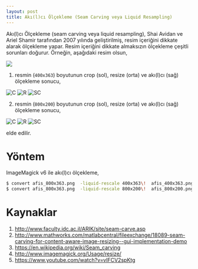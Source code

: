 ```yaml
---
layout: post
title: Akı(l)cı Ölçekleme (Seam Carving veya Liquid Resampling)
---
```


Akı(l)cı Ölçekleme (seam carving veya liquid resampling), Shai Avidan ve Ariel
Shamir tarafından 2007 yılında geliştirilmiş, resim içeriğini dikkate alarak
ölçekleme yapar. Resim içeriğini dikkate almaksızın ölçekleme çeşitli sorunları
doğurur. Örneğin, aşağıdaki resim olsun,

![](http://19ceng.github.io/assets/posts/afis_800x363.png)

1) resmin (`400x363`) boyutunun crop (sol), resize (orta) ve akı(l)cı (sağ)
ölçekleme sonucu,

![C](http://19ceng.github.io/assets/posts/afis_400x363_crop.png)
![R](http://19ceng.github.io/assets/posts/afis_400x363_resize.png)
![SC](http://19ceng.github.io/assets/posts/afis_400x363.png)

2) resmin (`800x200`) boyutunun crop (sol), resize (orta) ve akı(l)cı (sağ)
   ölçekleme sonucu,

![C](http://19ceng.github.io/assets/posts/afis_800x200_crop.png)
![R](http://19ceng.github.io/assets/posts/afis_800x200_resize.png)
![SC](http://19ceng.github.io/assets/posts/afis_800x200.png)

elde edilir.

# Yöntem

ImageMagick v6 ile akı(l)cı ölçekleme,

```bash
$ convert afis_800x363.png  -liquid-rescale 400x363\!  afis_400x363.png
$ convert afis_800x363.png  -liquid-rescale 800x200\!  afis_800x200.png
```

# Kaynaklar

1. http://www.faculty.idc.ac.il/ARIK/site/seam-carve.asp
2. http://www.mathworks.com/matlabcentral/fileexchange/18089-seam-carving-for-content-aware-image-resizing--gui-implementation-demo
2. https://en.wikipedia.org/wiki/Seam_carving
2. http://www.imagemagick.org/Usage/resize/
3. https://www.youtube.com/watch?v=vIFCV2spKtg
